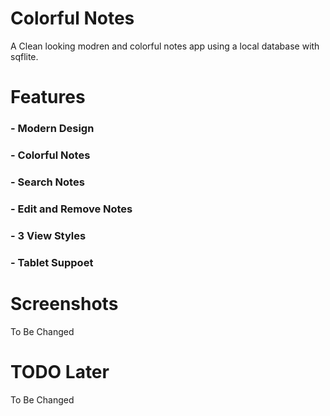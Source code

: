# Colorful Notes

A Clean looking modren and colorful notes app using a local database with sqflite.

# Features

### - Modern Design</br>

### - Colorful Notes</br>

### - Search Notes</br>

### - Edit and Remove Notes</br>

### - 3 View Styles</br>

### - Tablet Suppoet</br>

# Screenshots

To Be Changed

# TODO Later

To Be Changed